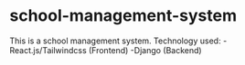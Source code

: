 # school-management-system
This is a school management system. 
Technology used:
-React.js/Tailwindcss (Frontend)
-Django (Backend)
